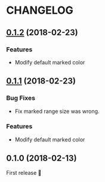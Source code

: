 # CHANGELOG

<a name="0.1.2"></a>
## [0.1.2](https://github.com/bokuweb/lcs-image-diff-rs/compare/0.1.1...0.1.2) (2018-02-23)

### Features

* Modify default marked color

<a name="0.1.1"></a>
## [0.1.1](https://github.com/bokuweb/lcs-image-diff-rs/compare/0.1.0...0.1.1) (2018-02-23)

### Bug Fixes

* Fix marked range size was wrong.

### Features

* Modify default marked color


<a name="0.1.0"></a>
## 0.1.0 (2018-02-13)

First release :tada:
